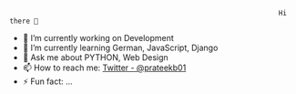                                                                       Hi there 👋

- 🔭 I’m currently working on Development
- 🌱 I’m currently learning German, JavaScript, Django
- 💬 Ask me about PYTHON, Web Design
- 📫 How to reach me: [Twitter - @prateekb01](https://twitter.com/prateekb01)
- ⚡ Fun fact: ...

